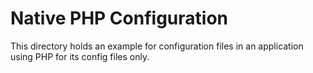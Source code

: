 # Native PHP Configuration

This directory holds an example for configuration files in an application using PHP for its config files only.

